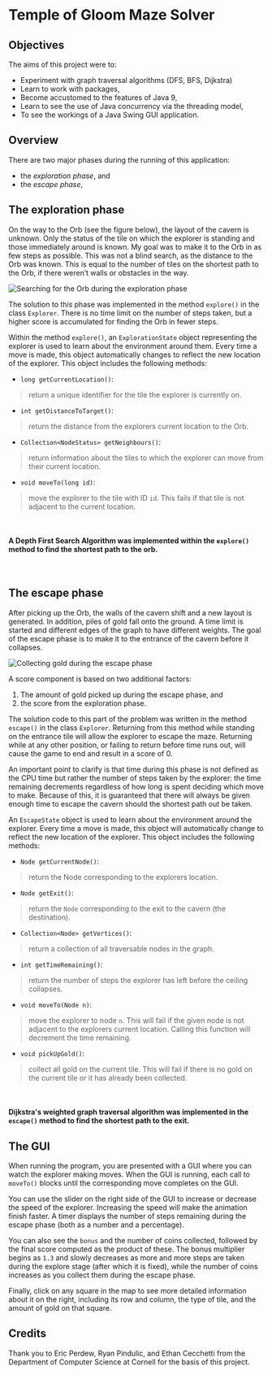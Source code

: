 # Temple of Gloom Maze Solver

## Objectives

The aims of this project were to:

* Experiment with graph traversal algorithms (DFS, BFS, Dijkstra)
* Learn to work with packages,
* Become accustomed to the features of Java 9,
* Learn to see the use of Java concurrency via the threading model,
* To see the workings of a Java Swing GUI application.


## Overview

There are two major phases during the running of this application:
* the *exploration phase*, and
* the *escape phase*,

## The exploration phase

On the way to the Orb (see the figure below), the layout of the cavern is unknown. 
Only the status of the tile on which the explorer is standing and those immediately around 
is known. 
My goal was to make it to the Orb in as 
few steps as possible. This was not a blind search, as the distance to the Orb was known. This
is equal to the number of tiles on the shortest path to the Orb, if there weren’t walls or 
obstacles in the way.

![Searching for the Orb during the exploration phase](exploration.png)

The solution to this phase was implemented in the method `explore()` in the class `Explorer`.
There is no time limit on the number of steps taken, 
but a higher score is accumulated for finding the Orb in fewer steps. 


Within the method `explore()`, an `ExplorationState` object representing the explorer is used to learn about 
the environment around them. Every time a move is made, this object automatically changes 
to reflect the new location of the explorer. This object includes the following methods:

* `long getCurrentLocation()`:

> return a unique identifier for the tile the explorer is currently on.

* `int getDistanceToTarget()`:

> return the distance from the explorers current location to the Orb.

* `Collection<NodeStatus> getNeighbours()`:

> return information about the tiles to which the explorer can move from their current location.

* `void moveTo(long id)`:

> move the explorer to the tile with ID `id`. 
> This fails if that tile is not adjacent to the current location.   
<br/>

#### A Depth First Search Algorithm was implemented within the `explore()` method to find the shortest path to the orb.
<br/>

## The escape phase

After picking up the Orb, the walls of the cavern shift and a new layout is generated.
In addition, piles of gold fall onto the ground. 
A time limit is started and different edges of the graph to have different weights. 
The goal of the escape phase is to make it to the entrance of the cavern before it collapses. 

![Collecting gold during the escape phase](escape.png)

A score component is based on two additional factors:

1. The amount of gold picked up during the escape phase, and
1. the score from the exploration phase.


The solution code to this part of the problem was written in the method `escape()` in the class 
`Explorer`. Returning from this method while standing 
on the entrance tile will allow the explorer to escape the maze. 
Returning while at any other position, or failing to return before time runs out, 
will cause the game to end and result in a score of 0.

An important point to clarify is that time during this phase is not defined as the CPU time but rather the number of steps taken by the explorer: 
the time remaining decrements regardless of how long is spent deciding which move to make. 
Because of this, it is guaranteed that there will always be given enough time 
to escape the cavern should the shortest path out be taken. 


An `EscapeState` object is used to learn about the environment 
around the explorer. Every time a move is made, this object will automatically 
change to reflect the new location of the explorer. This object includes the following methods:

* `Node getCurrentNode()`:

> return the Node corresponding to the explorers location.

* `Node getExit()`:

> return the `Node` corresponding to the exit to the cavern (the destination).

* `Collection<Node> getVertices()`:

> return a collection of all traversable nodes in the graph.

* `int getTimeRemaining()`:

> return the number of steps the explorer has left before the ceiling collapses.

* `void moveTo(Node n)`:

> move the explorer to node `n`. 
> This will fail if the given node is not adjacent to the explorers current location. 
> Calling this function will decrement the time remaining.

* `void pickUpGold()`:

> collect all gold on the current tile. 
> This will fail if there is no gold on the current tile or it has already been collected.
<br/>

#### Dijkstra's weighted graph traversal algorithm was implemented in the `escape()` method to find the shortest path to the exit.


## The GUI

When running the program, you are presented with a GUI where you can 
watch the explorer making moves. When the GUI is running, each call to `moveTo()` 
blocks until the corresponding move completes on the GUI.

You can use the slider on the right side of the GUI to increase or decrease the speed of the explorer.
Increasing the speed will make the animation finish faster. A timer 
displays the number of steps remaining during the escape phase (both as a number and a percentage). 

You can also see the `bonus` and the number of coins collected, 
followed by the final score computed as the product of these. 
The bonus multiplier begins as `1.3` and slowly decreases as more and more steps are taken 
during the explore stage (after which it is fixed), while the number of coins increases 
as you collect them during the escape phase.

Finally, click on any square in the map to see more detailed information about it on the right, 
including its row and column, the type of tile, and the amount of gold on that square.


## Credits

Thank you to Eric Perdew, Ryan Pindulic, and Ethan Cecchetti from the Department of 
Computer Science at Cornell for the basis of this project.
